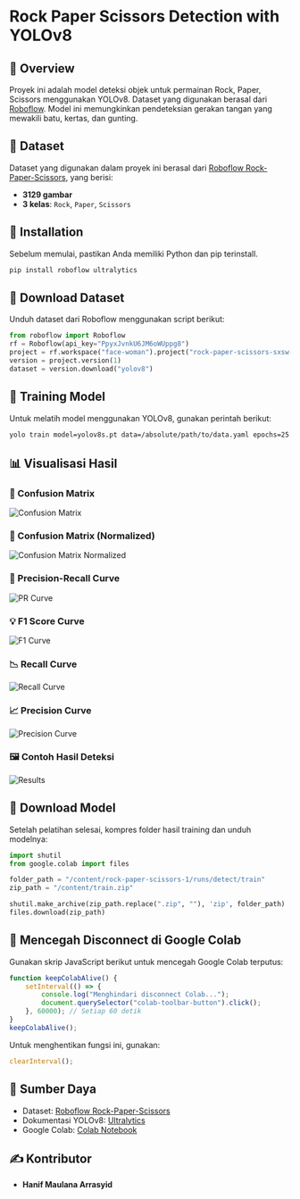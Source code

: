 # Rock Paper Scissors Detection with YOLOv8

## 📌 Overview

Proyek ini adalah model deteksi objek untuk permainan Rock, Paper, Scissors menggunakan YOLOv8. Dataset yang digunakan berasal dari [Roboflow](https://universe.roboflow.com/roboflow-58fyf/rock-paper-scissors-sxsw). Model ini memungkinkan pendeteksian gerakan tangan yang mewakili batu, kertas, dan gunting.

## 📂 Dataset

Dataset yang digunakan dalam proyek ini berasal dari [Roboflow Rock-Paper-Scissors](https://universe.roboflow.com/roboflow-58fyf/rock-paper-scissors-sxsw), yang berisi:

- **3129 gambar**
- **3 kelas**: `Rock`, `Paper`, `Scissors`

## 🚀 Installation

Sebelum memulai, pastikan Anda memiliki Python dan pip terinstall.

```bash
pip install roboflow ultralytics
```

## 👅 Download Dataset

Unduh dataset dari Roboflow menggunakan script berikut:

```python
from roboflow import Roboflow
rf = Roboflow(api_key="PpyxJvnkU6JM6oWUppg8")
project = rf.workspace("face-woman").project("rock-paper-scissors-sxsw-rzrbf")
version = project.version(1)
dataset = version.download("yolov8")
```

## 🎯 Training Model

Untuk melatih model menggunakan YOLOv8, gunakan perintah berikut:

```bash
yolo train model=yolov8s.pt data=/absolute/path/to/data.yaml epochs=25
```

## 📊 Visualisasi Hasil

### 🌟 Confusion Matrix
![Confusion Matrix](https://github.com/manap01/rock-paper-scissors-detection/blob/main/image/confusion_matrix.png)

### 🔄 Confusion Matrix (Normalized)
![Confusion Matrix Normalized](https://github.com/manap01/rock-paper-scissors-detection/blob/main/image/confusion_matrix_normalized.png)

### 🔄 Precision-Recall Curve
![PR Curve](https://github.com/manap01/rock-paper-scissors-detection/blob/main/image/PR_curve.png)

### 💡 F1 Score Curve
![F1 Curve](https://github.com/manap01/rock-paper-scissors-detection/blob/main/image/F1_curve.png)

### 📉 Recall Curve
![Recall Curve](https://github.com/manap01/rock-paper-scissors-detection/blob/main/image/R_curve.png)

### 📈 Precision Curve
![Precision Curve](https://github.com/manap01/rock-paper-scissors-detection/blob/main/image/P_curve.png)

### 🖼️ Contoh Hasil Deteksi
![Results](https://github.com/manap01/rock-paper-scissors-detection/blob/main/image/results.png)

## 💾 Download Model

Setelah pelatihan selesai, kompres folder hasil training dan unduh modelnya:

```python
import shutil
from google.colab import files

folder_path = "/content/rock-paper-scissors-1/runs/detect/train"
zip_path = "/content/train.zip"

shutil.make_archive(zip_path.replace(".zip", ""), 'zip', folder_path)
files.download(zip_path)
```

## 📡 Mencegah Disconnect di Google Colab

Gunakan skrip JavaScript berikut untuk mencegah Google Colab terputus:

```javascript
function keepColabAlive() {
    setInterval(() => {
        console.log("Menghindari disconnect Colab...");
        document.querySelector("colab-toolbar-button").click();
    }, 60000); // Setiap 60 detik
}
keepColabAlive();
```

Untuk menghentikan fungsi ini, gunakan:

```javascript
clearInterval();
```

## 🔗 Sumber Daya

- Dataset: [Roboflow Rock-Paper-Scissors](https://universe.roboflow.com/roboflow-58fyf/rock-paper-scissors-sxsw)
- Dokumentasi YOLOv8: [Ultralytics](https://docs.ultralytics.com)
- Google Colab: [Colab Notebook](https://colab.research.google.com)

## ✍️ Kontributor

- **Hanif Maulana Arrasyid**

